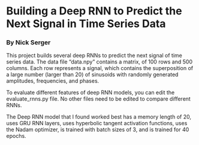 # Building a Deep RNN to Predict the Next Signal in Time Series Data
### By Nick Serger

This project builds several deep RNNs to predict the next signal of time series data. The data file “data.npy” contains a matrix, of 100 rows and 500 columns. Each row represents a signal, which contains the superposition of a large number (larger than 20) of sinusoids with randomly generated amplitudes, frequencies, and phases.

To evaluate different features of deep RNN models, you can edit the evaluate_rnns.py file. No other files need to be edited to compare different RNNs.

The Deep RNN model that I found worked best has a memory length of 20, uses GRU RNN layers, uses hyperbolic tangent activation functions, uses the Nadam optimizer, is trained with batch sizes of 3, and is trained for 40 epochs.
